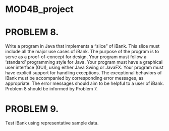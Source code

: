 # MOD4B_project
# PROBLEM 8.
Write a program in Java that implements a “slice” of iBank. This slice must include all the
major use cases of iBank. The purpose of the program is to serve as a proof-of-concept for
design.
Your program must follow a ‘standard’ programming style for Java.
Your program must have a graphical user interface (GUI), using either Java Swing or JavaFX.
Your program must have explicit support for handling exceptions.
The exceptional behaviors of iBank must be accompanied by corresponding error messages, as
appropriate. The error messages should aim to be helpful to a user of iBank.
Problem 8 should be informed by Problem 7.
# PROBLEM 9.
Test iBank using representative sample data. 
